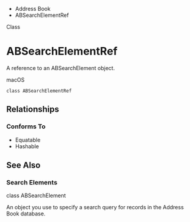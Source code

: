 

- Address Book
-  ABSearchElementRef 

Class

# ABSearchElementRef

A reference to an ABSearchElement object.

macOS

``` source
class ABSearchElementRef
```

## Relationships

### Conforms To

- Equatable
- Hashable

## See Also

### Search Elements

class ABSearchElement

An object you use to specify a search query for records in the Address Book database.

